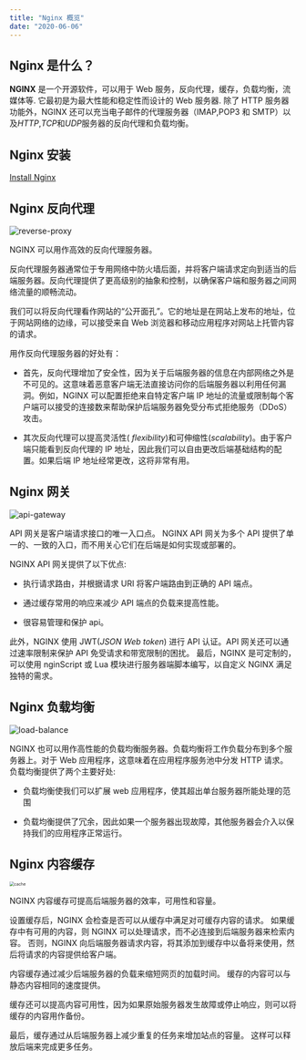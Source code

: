 ```yaml
---
title: "Nginx 概览"
date: "2020-06-06"
---
```


## Nginx 是什么？

**NGINX** 是一个开源软件，可以用于 Web 服务，反向代理，缓存，负载均衡，流媒体等. 它最初是为最大性能和稳定性而设计的 Web 服务器. 除了 HTTP 服务器功能外，NGINX 还可以充当电子邮件的代理服务器（IMAP,POP3 和 SMTP）以及*HTTP*,*TCP*和*UDP*服务器的反向代理和负载均衡。

## Nginx 安装

[Install Nginx](http://nginx.org/en/docs/install.html)

## Nginx 反向代理

<img src="/Users/guoliu/nextjs-blog/public/images/nginx/reverse-proxy.png" alt="reverse-proxy"  />

NGINX 可以用作高效的反向代理服务器。

反向代理服务器通常位于专用网络中防火墙后面，并将客户端请求定向到适当的后端服务器。反向代理提供了更高级别的抽象和控制，以确保客户端和服务器之间网络流量的顺畅流动。

我们可以将反向代理看作网站的“公开面孔”。它的地址是在网站上发布的地址，位于网站网络的边缘，可以接受来自 Web 浏览器和移动应用程序对网站上托管内容的请求。

用作反向代理服务器的好处有：

- 首先，反向代理增加了安全性，因为关于后端服务器的信息在内部网络之外是不可见的。这意味着恶意客户端无法直接访问你的后端服务器以利用任何漏洞。例如，NGINX 可以配置拒绝来自特定客户端 IP 地址的流量或限制每个客户端可以接受的连接数来帮助保护后端服务器免受分布式拒绝服务（DDoS）攻击。

- 其次反向代理可以提高灵活性( _flexibility_)和可伸缩性(_scalability_)。由于客户端只能看到反向代理的 IP 地址，因此我们可以自由更改后端基础结构的配置。如果后端 IP 地址经常更改，这将非常有用。

## Nginx 网关

![api-gateway](/Users/guoliu/nextjs-blog/public/images/nginx/api-gateway.png)

API 网关是客户端请求接口的唯一入口点。
NGINX API 网关为多个 API 提供了单一的、一致的入口，而不用关心它们在后端是如何实现或部署的。

NGINX API 网关提供了以下优点:

- 执行请求路由，并根据请求 URI 将客户端路由到正确的 API 端点。

- 通过缓存常用的响应来减少 API 端点的负载来提高性能。

- 很容易管理和保护 api。

此外，NGINX 使用 JWT(_JSON Web token_) 进行 API 认证。API 网关还可以通过速率限制来保护 API 免受请求和带宽限制的困扰。 最后，NGINX 是可定制的，可以使用 nginScript 或 Lua 模块进行服务器端脚本编写，以自定义 NGINX 满足独特的需求。

## Nginx 负载均衡

![load-balance](/Users/guoliu/nextjs-blog/public/images/nginx/load-balance.png)

NGINX 也可以用作高性能的负载均衡服务器。负载均衡将工作负载分布到多个服务器上。对于 Web 应用程序，这意味着在应用程序服务池中分发 HTTP 请求。
负载均衡提供了两个主要好处:

- 负载均衡使我们可以扩展 web 应用程序，使其超出单台服务器所能处理的范围

- 负载均衡提供了冗余，因此如果一个服务器出现故障，其他服务器会介入以保持我们的应用程序正常运行。

## Nginx 内容缓存

<img src="/Users/guoliu/nextjs-blog/public/images/nginx/cache.png" alt="cache" style="zoom:50%;" />

NGINX 内容缓存可提高后端服务器的效率，可用性和容量。

设置缓存后，NGINX 会检查是否可以从缓存中满足对可缓存内容的请求。 如果缓存中有可用的内容，则 NGINX 可以处理请求，而不必连接到后端服务器来检索内容。 否则，NGINX 向后端服务器请求内容，将其添加到缓存中以备将来使用，然后将请求的内容提供给客户端。

内容缓存通过减少后端服务器的负载来缩短网页的加载时间。 缓存的内容可以与静态内容相同的速度提供。

缓存还可以提高内容可用性，因为如果原始服务器发生故障或停止响应，则可以将缓存的内容用作备份。

最后，缓存通过从后端服务器上减少重复的任务来增加站点的容量。 这样可以释放后端来完成更多任务。
